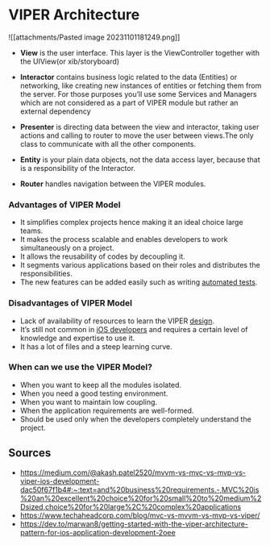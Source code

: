 
# **VIPER Architecture**
![[attachments/Pasted image 20231101181249.png]]

- **View** is the user interface. This layer is the ViewController together with the UIView(or xib/storyboard)
    
- **Interactor** contains business logic related to the data (Entities) or networking, like creating new instances of entities or fetching them from the server. For those purposes you’ll use some Services and Managers which are not considered as a part of VIPER module but rather an external dependency
    
- **Presenter** is directing data between the view and interactor, taking user actions and calling to router to move the user between views.The only class to communicate with all the other components.
    
- **Entity** is your plain data objects, not the data access layer, because that is a responsibility of the Interactor.
    
- **Router** handles navigation between the VIPER modules.

### **Advantages of VIPER Model**

- It simplifies complex projects hence making it an ideal choice large teams.
- It makes the process scalable and enables developers to work simultaneously on a project.
- It allows the reusability of codes by decoupling it.
- It segments various applications based on their roles and distributes the responsibilities.
- The new features can be added easily such as writing [automated tests](https://www.techaheadcorp.com/blog/automation-testing-best-practices/).

### **Disadvantages of VIPER Model**

- Lack of availability of resources to learn the VIPER [design](https://www.techaheadcorp.com/services/design/).
- It’s still not common in [iOS developers](https://www.techaheadcorp.com/hire/ios-developers/) and requires a certain level of knowledge and expertise to use it.
- It has a lot of files and a steep learning curve.

### **When can we use the VIPER Model?**

- When you want to keep all the modules isolated.
- When you need a good testing environment.
- When you want to maintain low coupling.
- When the application requirements are well-formed.
- Should be used only when the developers completely understand the project.

## Sources
- https://medium.com/@akash.patel2520/mvvm-vs-mvc-vs-mvp-vs-viper-ios-development-dac50f67f1b4#:~:text=and%20business%20requirements.-,MVC%20is%20an%20excellent%20choice%20for%20small%20to%20medium%2Dsized,choice%20for%20large%2C%20complex%20applications
- https://www.techaheadcorp.com/blog/mvc-vs-mvvm-vs-mvp-vs-viper/
- https://dev.to/marwan8/getting-started-with-the-viper-architecture-pattern-for-ios-application-development-2oee